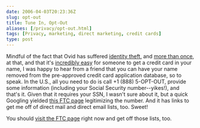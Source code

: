 ```yaml
--- 
date: 2006-04-03T20:23:36Z
slug: opt-out
title: Tune In, Opt-Out
aliases: [/privacy/opt-out.html]
tags: [Privacy, marketing, direct marketing, credit cards]
type: post
---
```


<p>Mindful of the fact that Ovid has suffered <a href="http://publius-ovidius.livejournal.com/111672.html" title="Don't fuck with Ovid -- the long version">identity theft,</a> and <a href="http://publius-ovidius.livejournal.com/180912.html" title="How to (not) protect your credit">more than once</a>, at that, and that it's <a href="http://www.cockeyed.com/citizen/creditcard/application.shtml" title="The Torn-Up Credit Card Application">incredibly easy</a> for someone to get a credit card in your name, I was happy to hear from a friend that you can have your name removed from the pre-approved credit card application database, so to speak. In the U.S., all you need to do is call +1 (888) 5-OPT-OUT, provide some information (including your Social Security number--yikes!), and that's it. Given that it requires your SSN, I wasn't sure about it, but a quick Googling yielded <a href="http://www.ftc.gov/bcp/conline/pubs/alerts/privprotalrt.htm" title="Privacy: What You Do Know Can Protect You">this FTC page</a> legitimizing the number. And it has links to get me off of direct mail and direct email lists, too. Sweet!</p>

<p>You should <a href="http://www.ftc.gov/bcp/conline/pubs/alerts/privprotalrt.htm" title="Privacy: What You Do Know Can Protect You">visit the FTC page</a> right now and get off those lists, too.</p>

